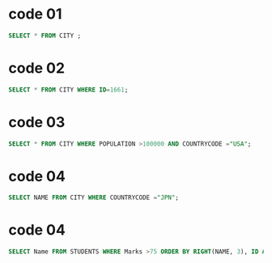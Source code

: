 # code 01
```sql
SELECT * FROM CITY ;
```

# code 02

```sql
SELECT * FROM CITY WHERE ID=1661;
```

# code 03

```sql
SELECT * FROM CITY WHERE POPULATION >100000 AND COUNTRYCODE ="USA";
```

# code 04

```sql
SELECT NAME FROM CITY WHERE COUNTRYCODE ="JPN";
```

# code 04

```sql
SELECT Name FROM STUDENTS WHERE Marks >75 ORDER BY RIGHT(NAME, 3), ID ASC ;
```
